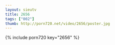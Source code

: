 ```yaml
--- 
layout: sieutv
title: 2656
tags: ["002"]
thumb: http://porn720.net/video/2656/poster.jpg
---
```

{% include porn720 key="2656" %} 
